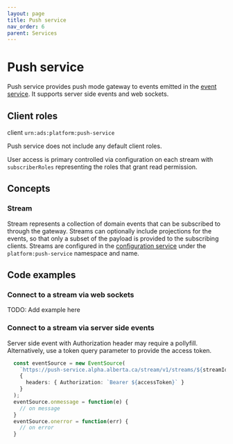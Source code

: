 ```yaml
---
layout: page
title: Push service
nav_order: 6
parent: Services
---
```


# Push service
Push service provides push mode gateway to events emitted in the [event service](event-service.md). It supports server side events and web sockets.

## Client roles
client `urn:ads:platform:push-service`

Push service does not include any default client roles.

User access is primary controlled via configuration on each stream with `subscriberRoles` representing the roles that grant read permission.

## Concepts
### Stream
Stream represents a collection of domain events that can be subscribed to through the gateway. Streams can optionally include projections for the events, so that only a subset of the payload is provided to the subscribing clients. Streams are configured in the [configuration service](configuration-service.md) under the `platform:push-service` namespace and name.

## Code examples
### Connect to a stream via web sockets
TODO: Add example here

### Connect to a stream via server side events
Server side event with Authorization header may require a pollyfill. Alternatively, use a token query parameter to provide the access token.

```typescript
  const eventSource = new EventSource(
    `https://push-service.alpha.alberta.ca/stream/v1/streams/${streamId}`,
    {
      headers: { Authorization: `Bearer ${accessToken}` }
    }
  );
  eventSource.onmessage = function(e) {
    // on message
  }
  eventSource.onerror = function(err) {
    // on error
  }
```
